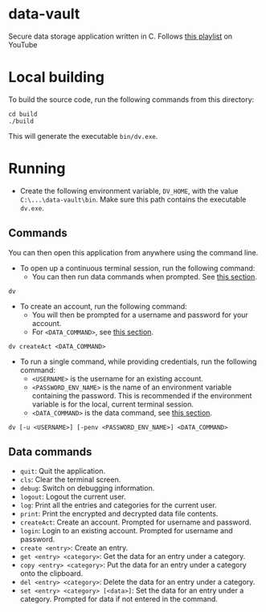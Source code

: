 # data-vault
 Secure data storage application written in C.
 Follows [this playlist](https://www.youtube.com/playlist?list=PLysLvOneEETNeg2YqISscjqA4udYRuGDb) on YouTube

# Local building
To build the source code, run the following commands from this directory:
```
cd build
./build
```
This will generate the executable `bin/dv.exe`.

# Running
* Create the following environment variable, `DV_HOME`, with the value `C:\...\data-vault\bin`. Make sure this path contains the executable `dv.exe`.
## Commands
You can then open this application from anywhere using the command line.

* To open up a continuous terminal session, run the following command:
    * You can then run data commands when prompted. See [this section](#data-commands).
```
dv
```

* To create an account, run the following command:
    * You will then be prompted for a username and password for your account.
    * For `<DATA_COMMAND>`, see [this section](#data-commands).
```
dv createAct <DATA_COMMAND>
```

* To run a single command, while providing credentials, run the following command:
    * `<USERNAME>` is the username for an existing account.
    * `<PASSWORD_ENV_NAME>` is the name of an environment variable containing the password. This is recommended if the environment variable is for the local, current terminal session.
    * `<DATA_COMMAND>` is the data command, see [this section](#data-commands).
```
dv [-u <USERNAME>] [-penv <PASSWORD_ENV_NAME>] <DATA_COMMAND>
```

## Data commands
* `quit`: Quit the application.
* `cls`: Clear the terminal screen.
* `debug`: Switch on debugging information.
* `logout`: Logout the current user.
* `log`: Print all the entries and categories for the current user.
* `print`: Print the encrypted and decrypted data file contents.
* `createAct`: Create an account. Prompted for username and password.
* `login`: Login to an existing account. Prompted for username and password.
* `create <entry>`: Create an entry.
* `get <entry> <category>`: Get the data for an entry under a category.
* `copy <entry> <category>`: Put the data for an entry under a category onto the clipboard.
* `del <entry> <category>`: Delete the data for an entry under a category.
* `set <entry> <category> [<data>]`: Set the data for an entry under a category. Prompted for data if not entered in the command.
